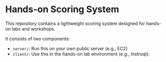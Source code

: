 # Hands-on Scoring System

This repository contains a lightweight scoring system designed for hands-on labs and workshops.

It consists of two components:

- `server/`: Run this on your own public server (e.g., EC2)
- `client/`: Use this in the hands-on lab environment (e.g., Instruqt).
